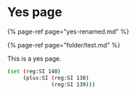 # Yes page



{% page-ref page="yes-renamed.md" %}



{% page-ref page="folder/test.md" %}



This is a yes page.

```bash
(set (reg:SI 140)
     (plus:SI (reg:SI 138)
              (reg:SI 139)))

```

